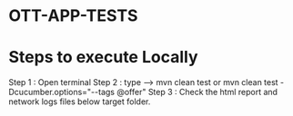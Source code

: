 # OTT-APP-TESTS

# Steps to execute Locally
 
 Step 1 : Open terminal
 Step 2 : type --> mvn clean test or mvn clean test -Dcucumber.options="--tags @offer"
 Step 3 : Check the html report  and network logs files below target folder.
 
 
